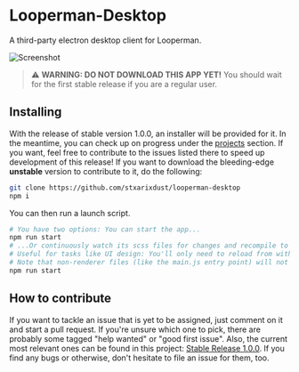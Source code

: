 # Looperman-Desktop

A third-party electron desktop client for Looperman.

![Screenshot](https://i.imgur.com/Z7Q9scj.png)

> :warning: **WARNING: DO NOT DOWNLOAD THIS APP YET!**
> You should wait for the first stable release if you are a regular user.

## Installing

With the release of stable version 1.0.0, an installer will be provided for it.
In the meantime, you can check up on progress under the
[projects](https://github.com/stxarixdust/looperman-desktop/projects/1)
section. If you want, feel free to contribute to the issues listed there to speed
up development of this release! If you want to download the bleeding-edge
**unstable** version to contribute to it, do the following:

```sh
git clone https://github.com/stxarixdust/looperman-desktop
npm i
```

You can then run a launch script.

```sh
# You have two options: You can start the app...
npm run start
# ...Or continuously watch its scss files for changes and recompile to css.
# Useful for tasks like UI design: You'll only need to reload from within the app
# Note that non-renderer files (like the main.js entry point) will not update.
npm run start
```

## How to contribute

If you want to tackle an issue that is yet to be assigned, just comment on it and
start a pull request. If you're unsure which one to pick, there are probably some
tagged "help wanted" or "good first issue". Also, the current most relevant ones
can be found in this project: 
[Stable Release 1.0.0](https://github.com/stxarixdust/looperman-desktop/projects/1). If you find any bugs or otherwise, don't hesitate to file an issue for them, too.